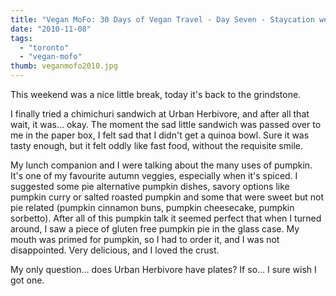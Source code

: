 ```yaml
---
title: "Vegan MoFo: 30 Days of Vegan Travel - Day Seven - Staycation weekend - Urban Herbivore"
date: "2010-11-08"
tags:
  - "toronto"
  - "vegan-mofo"
thumb: veganmofo2010.jpg
---
```


This weekend was a nice little break, today it's back to the grindstone.  

I finally tried a chimichuri sandwich at Urban Herbivore, and after all that wait, it was... okay. The moment the sad little sandwich was passed over to me in the paper box, I felt sad that I didn't get a quinoa bowl. Sure it was tasty enough, but it felt oddly like fast food, without the requisite smile.

My lunch companion and I were talking about the many uses of pumpkin. It's one of my favourite autumn veggies, especially when it's spiced. I suggested some pie alternative pumpkin dishes, savory options like pumpkin curry or salted roasted pumpkin and some that were sweet but not pie related (pumpkin cinnamon buns, pumpkin cheesecake, pumpkin sorbetto). After all of this pumpkin talk it seemed perfect that when I turned around, I saw a piece of gluten free pumpkin pie in the glass case. My mouth was primed for pumpkin, so I had to order it, and I was not disappointed. Very delicious, and I loved the crust.  


My only question... does Urban Herbivore have plates? If so... I sure wish I got one.
